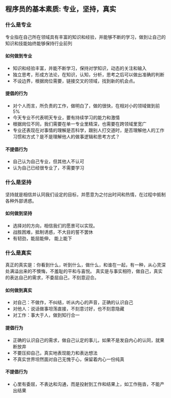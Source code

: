 ## 程序员的基本素质: 专业，坚持，真实

### 什么是专业

专业指在自己所在领域具有丰富的知识和经验，并能够不断的学习，做到让自己的知识和技能始终能够保持行业前列

#### 如何做到专业
- 知识和经验丰富，并能不断学习，保持对学知识，动态的关注和输入
- 独立思考，形成方法论，在知识，认知，分析，思考之后可以做出准确的判断
- 不设边界，根据岗位需要，链接交叉的领域，找到新的机会点。

#### 提倡的行为
- 对个人而言，所负责的工作，做明白了，做的很快，在相对小的领域做到前5%
- 今天专业不代表明天专业，要有持续学习的能力和激情
- 根据岗位不同，我们需要在单一专业里精深，也需要在跨领域里宽广
- 专业还表现在对事情的理解是否科学，跟别人打交道时，是否理解他人的工作习惯和方式？是不是理解他人的做事逻辑和思考方式？

#### 不提倡行为
- 自己认为自己专业，但其他人不认可
- 认为自己已经很专业了，不需要学习


### 什么是坚持

坚持就是相信并认同我们设定的目标，并愿意为之付出时间和热情，在过程中抵制各种外部诱惑。

#### 如何做到坚持
- 选择对的方向，相信我们的愿景可以实现。
- 战胜困难，抵制诱惑，不大目的誓不罢休
- 有韧劲，能屈能伸， 能上能下


### 什么是真实

真正的真实是：你看到什么，听到什么，做什么，和谁在一起，有一种，从心灵深处满溢出来的不懊悔，不羞耻的平和与喜悦。
真实是与事实相符，做自己，真实的表达自己的需求，不委屈自己，不刻意迎合。

#### 如何做到真实
- 对自己：不做作，不纠结，听从内心的声音，正确的认识自己
- 对他人：说话做事坦荡直接，不刻意讨好，也不刻意隐藏
- 对工作：事大于人，做到知行合一

#### 提倡行为
- 正确的认识自己的需求，做自己认定的事儿，如果不是发自内心的认同，就果断放弃
- 不要压抑自己，真实地表现能力和表达想法
- 不真实世界坦然面对自己无愧于心，保留着内心一份纯真

#### 不提倡行为
- 心里有委屈，不表达和沟通，而是投射到工作和结果上，如工作拖沓，不能产出结果
